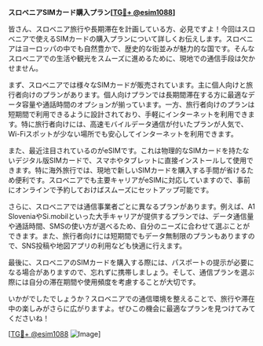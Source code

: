 **スロベニアSIMカード購入プラン[[TG💪+ @esim1088](https://t.me/s/esim1088)]**

皆さん、スロベニア旅行や長期滞在を計画している方、必見ですよ！今回はスロベニアで使えるSIMカードの購入プランについて詳しくお伝えします。スロベニアはヨーロッパの中でも自然豊かで、歴史的な街並みが魅力的な国です。そんなスロベニアでの生活や観光をスムーズに進めるために、現地での通信手段は欠かせません。

まず、スロベニアでは様々なSIMカードが販売されています。主に個人向けと旅行者向けのプランがあります。個人向けプランでは長期間滞在する方に最適なデータ容量や通話時間のオプションが揃っています。一方、旅行者向けのプランは短期間で利用できるように設計されており、手軽にインターネットを利用できます。特に旅行者向けには、高速モバイルデータ通信が付いたプランが人気で、Wi-Fiスポットが少ない場所でも安心してインターネットを利用できます。

また、最近注目されているのがeSIMです。これは物理的なSIMカードを持たないデジタル版SIMカードで、スマホやタブレットに直接インストールして使用できます。特に海外旅行では、現地で新しいSIMカードを購入する手間が省けるため便利です。スロベニアでも主要キャリアがeSIMに対応していますので、事前にオンラインで予約しておけばスムーズにセットアップ可能です。

さらに、スロベニアでは通信事業者ごとに異なるプランがあります。例えば、A1 SloveniaやSi.mobilといった大手キャリアが提供するプランでは、データ通信量や通話時間、SMSの使い方が選べるため、自分のニーズに合わせて選ぶことができます。また、旅行者向けには短期間でもデータ無制限のプランもありますので、SNS投稿や地図アプリの利用なども快適に行えます。

最後に、スロベニアのSIMカードを購入する際には、パスポートの提示が必要になる場合がありますので、忘れずに携帯しましょう。そして、通信プランを選ぶ際には自分の滞在期間や使用頻度を考慮することが大切です。

いかがでしたでしょうか？スロベニアでの通信環境を整えることで、旅行や滞在中の楽しみがさらに広がりますよ。ぜひこの機会に最適なプランを見つけてみてくださいね！

[[TG💪+ @esim1088](https://t.me/s/esim1088) ![Image](https://i.postimg.cc/Y0z9fWf4/image.png)]